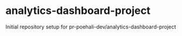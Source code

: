 # analytics-dashboard-project

Initial repository setup for pr-poehali-dev/analytics-dashboard-project